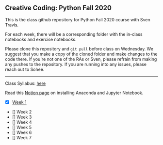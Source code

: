 ## Creative Coding: Python Fall 2020

This is the class github repository for Python Fall 2020 course with Sven Travis.

For each week, there will be a corresponding folder with the in-class notebooks and exercise notebooks. 

Please clone this repository and ```git pull``` before class on Wednesday. We suggest that you make a copy of the cloned folder and make changes to the code there. If you're not one of the RAs or Sven, please refrain from making any pushes to the repository. If you are running into any issues, please reach out to Sohee.

----------------------------

Class Syllabus: [here](https://docs.google.com/document/d/1-FSwfnRlbfZqVBROeNoW2HEKJ8INLVnpII1CeAdw9VU/edit?usp=sharing)

Read this [Notion page](https://www.notion.so/anaconda-jupter-notebook-9315faf27f41489aa06806a2851c04e2) on installing Anaconda and Jupyter Notebook.

- [x] [Week 1](https://github.com/ssoheecho/python-fa20/tree/master/week_01)
- [] Week 2
- [] Week 3
- [] Week 4
- [] Week 5
- [] Week 6
- [] Week 7